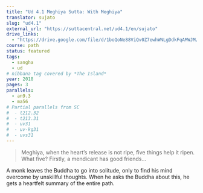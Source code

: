 ```yaml
---
title: "Ud 4.1 Meghiya Sutta: With Meghiya"
translator: sujato
slug: "ud4.1"
external_url: "https://suttacentral.net/ud4.1/en/sujato"
drive_links:
  - "https://drive.google.com/file/d/1boQoNe88ViQv0Z7ewhWNLgDdkFqAMWJM/view?usp=drivesdk"
course: path
status: featured
tags:
  - sangha
  - ud
# nibbana tag covered by *The Island*
year: 2018
pages: 3
parallels:
  - an9.3
  - ma56
# Partial parallels from SC
#  - t212.32
#  - t213.31
#  - uv31
#  - uv-kg31
#  - uvs31
---
```


> Meghiya, when the heart’s release is not ripe, five things help it ripen. What five? Firstly, a mendicant has good friends...

A monk leaves the Buddha to go into solitude, only to find his mind overcome by unskillful thoughts.
When he asks the Buddha about this, he gets a heartfelt summary of the entire path.
